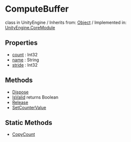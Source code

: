# ComputeBuffer
class in UnityEngine
 / Inherits from: <a href="https://docs.unity3d.com/6000.0/Documentation/ScriptReference/Object.html">Object</a> / Implemented in: <a href="https://docs.unity3d.com/6000.0/Documentation/ScriptReference/UnityEngine.CoreModule.html">UnityEngine.CoreModule</a>

## Properties
- <a href="https://docs.unity3d.com/6000.0/Documentation/ScriptReference/ComputeBuffer-count.html">count</a> : Int32
- <a href="https://docs.unity3d.com/6000.0/Documentation/ScriptReference/ComputeBuffer-name.html">name</a> : String
- <a href="https://docs.unity3d.com/6000.0/Documentation/ScriptReference/ComputeBuffer-stride.html">stride</a> : Int32

## Methods
- <a href="https://docs.unity3d.com/6000.0/Documentation/ScriptReference/ComputeBuffer.Dispose.html">Dispose</a>
- <a href="https://docs.unity3d.com/6000.0/Documentation/ScriptReference/ComputeBuffer.IsValid.html">IsValid</a> returns Boolean
- <a href="https://docs.unity3d.com/6000.0/Documentation/ScriptReference/ComputeBuffer.Release.html">Release</a>
- <a href="https://docs.unity3d.com/6000.0/Documentation/ScriptReference/ComputeBuffer.SetCounterValue.html">SetCounterValue</a>

## Static Methods
- <a href="https://docs.unity3d.com/6000.0/Documentation/ScriptReference/ComputeBuffer.CopyCount.html">CopyCount</a>
